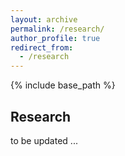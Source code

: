 ```yaml
---
layout: archive
permalink: /research/
author_profile: true
redirect_from:
  - /research 
---
```


{% include base_path %}
## Research

to be updated ...